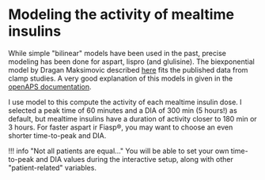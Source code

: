 # Modeling the activity of mealtime insulins

While simple "bilinear" models have been used in the past, precise modeling has been done for aspart, lispro (and glulisine). The biexponential model by Dragan Maksimovic described [here](https://github.com/LoopKit/Loop/issues/388#issuecomment-317938473) fits the published data from clamp studies. A very good explanation of this models in given in the [openAPS documentation](https://draft-openaps-reorg.readthedocs.io/en/latest/docs/How%20it%20works/understanding-insulin-on-board-calculations.html).

I use model to this compute the activity of each mealtime insulin dose. I selected a peak time of 60 minutes and a DIA of 300 min (5 hours!) as default, but mealtime insulins have a duration of activity closer to 180 min or 3 hours. For faster aspart ir Fiasp®, you may want to choose an even shorter time-to-peak and DIA.

!!! info "Not all patients are equal..."
    You will be able to set your own time-to-peak and DIA values during the interactive setup, along with other "patient-related" variables.